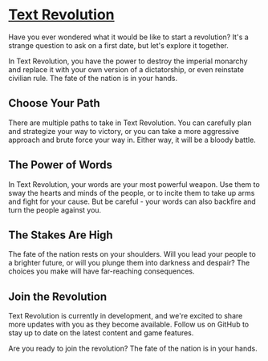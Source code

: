<a href="https://tonof.itch.io/text-revolution"><h1>Text Revolution</h1></a>
<p>Have you ever wondered what it would be like to start a revolution? It's a strange question to ask on a first date, but let's explore it together.</p>
<p>In Text Revolution, you have the power to destroy the imperial monarchy and replace it with your own version of a dictatorship, or even reinstate civilian rule. The fate of the nation is in your hands.</p>
<h2>Choose Your Path</h2>
<p>There are multiple paths to take in Text Revolution. You can carefully plan and strategize your way to victory, or you can take a more aggressive approach and brute force your way in. Either way, it will be a bloody battle.</p>
<h2>The Power of Words</h2>
<p>In Text Revolution, your words are your most powerful weapon. Use them to sway the hearts and minds of the people, or to incite them to take up arms and fight for your cause. But be careful - your words can also backfire and turn the people against you.</p>
<h2>The Stakes Are High</h2>
<p>The fate of the nation rests on your shoulders. Will you lead your people to a brighter future, or will you plunge them into darkness and despair? The choices you make will have far-reaching consequences.</p>
<h2>Join the Revolution</h2>
<p>Text Revolution is currently in development, and we're excited to share more updates with you as they become available. Follow us on GitHub to stay up to date on the latest content and game features.</p>
<p>Are you ready to join the revolution? The fate of the nation is in your hands.</p>
